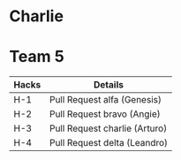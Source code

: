 # Charlie
# Team 5

| Hacks  | Details |
| ------------- | ------------- |
| H-1  | Pull Request alfa (Genesis) |
| H-2  | Pull Request bravo (Angie) |
| H-3  | Pull Request charlie (Arturo) |
| H-4  | Pull Request delta (Leandro) |
